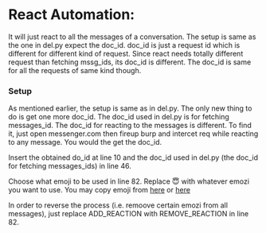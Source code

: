 # React Automation:
It will just react to all the messages of a conversation. The setup is same as the one in del.py expect the doc_id. doc_id is just a request id which is different for different kind of request. Since react needs totally different request than fetching mssg_ids, its doc_id is different. The doc_id is same for all the requests of same kind though.

### Setup
As mentioned earlier, the setup is same as in del.py. The only new thing to do is get one more doc_id. The doc_id used in del.py is for fetching messages_id. The doc_id for reacting to the messages is different. To find it, just open messenger.com then fireup burp and intercet req while reacting to any message. You would the get the doc_id.

Insert the obtained do_id at line 10 and the doc_id used in del.py (the doc_id for fetching messages_ids) in line 46. 

Choose what emoji to be used in line 82. Replace 😇 with whatever emozi you want to use. You may copy emoji from <a href="https://www.emojicopy.com/">here</a> or <a href="https://getemoji.com/">here</a>

In order to reverse the process (i.e. remoove certain emozi from all messages), just replace ADD_REACTION with REMOVE_REACTION in line 82.
